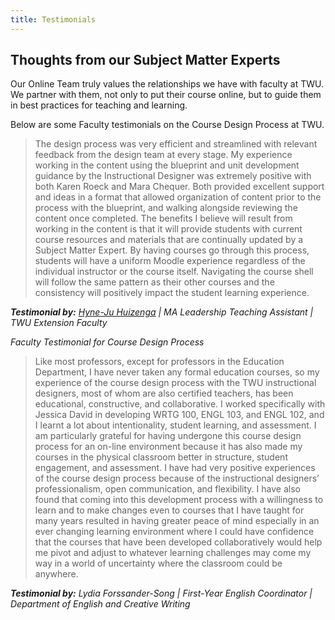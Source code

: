 ```yaml
---
title: Testimonials
---
```


## Thoughts from our Subject Matter Experts

Our Online Team truly values the relationships we have with faculty at TWU.  We partner with them, not only to put their course online, but to guide them in best practices for teaching and learning.

Below are some Faculty testimonials on the Course Design Process at TWU.

> The design process was very efficient and streamlined with relevant feedback from the design team at every stage. My experience working in the content using the blueprint and unit development guidance by the Instructional Designer was extremely positive with both Karen Roeck and Mara Chequer. Both provided excellent support and ideas in a format that allowed organization of content prior to the process with the blueprint, and walking alongside reviewing the content once completed. The benefits I believe will result from working in the content is that it will provide students with current course resources and materials that are continually updated by a Subject Matter Expert. By having courses go through this process, students will have a uniform Moodle experience regardless of the individual instructor or the course itself.  Navigating the course shell will follow the same pattern as their other courses and the consistency will positively impact the student learning experience.

**_Testimonial by:_**
_[Hyne-Ju Huizenga](https://www.twu.ca/profile/hyne-ju-huizenga) | MA Leadership Teaching Assistant |
TWU Extension Faculty_



*Faculty Testimonial for Course Design Process*

> Like most professors, except for professors in the Education Department, I have
never taken any formal education courses, so my experience of the course design
process with the TWU instructional designers, most of whom are also certified
teachers, has been educational, constructive, and collaborative. I worked
specifically with Jessica David in developing WRTG 100, ENGL 103, and ENGL 102,
and I learnt a lot about intentionality, student learning, and assessment. I am
particularly grateful for having undergone this course design process for an
on-line environment because it has also made my courses in the physical
classroom better in structure, student engagement, and assessment. I have had
very positive experiences of the course design process because of the
instructional designers’ professionalism, open communication, and flexibility. I
have also found that coming into this development process with a willingness to
learn and to make changes even to courses that I have taught for many years
resulted in having greater peace of mind especially in an ever changing learning
environment where I could have confidence that the courses that have been
developed collaboratively would help me pivot and adjust to whatever learning
challenges may come my way in a world of uncertainty where the classroom could
be anywhere.

**_Testimonial by:_**
_Lydia Forssander-Song | First-Year English Coordinator | Department of English and Creative Writing_
